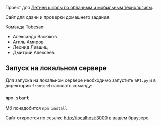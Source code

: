 Проект для [Летней школы по облачным и мобильным технологиям](https://cs.hse.ru/oimt/2024).

Сайт для сдачи и проверки домашнего задания.

Команда Tobesan:
- Александр Васюков
- Агиль Амиров
- Леонид Лившиц
- Дмитрий Алексеев

## Запуск на локальном сервере

Для запуска на локальном сервере необходимо запустить `API.py` и в директории `frontend` написать команду:

### `npm start`

Мб понадобится `npm install`

Сайт откроется по ссылке [http://localhost:3000](http://localhost:3000) в вашем браузере.
